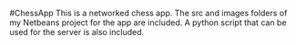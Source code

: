 #ChessApp
This is a networked chess app. The src and images folders of my Netbeans project for the app are included. A python script that can be used for the server is also included.